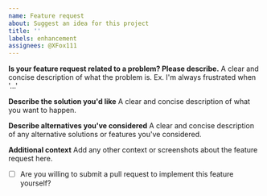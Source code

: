 ```yaml
---
name: Feature request
about: Suggest an idea for this project
title: ''
labels: enhancement
assignees: @XFox111
---
```


**Is your feature request related to a problem? Please describe.**
A clear and concise description of what the problem is. Ex. I'm always frustrated when '...'

**Describe the solution you'd like**
A clear and concise description of what you want to happen.

**Describe alternatives you've considered**
A clear and concise description of any alternative solutions or features you've considered.

**Additional context**
Add any other context or screenshots about the feature request here.

- [ ] Are you willing to submit a pull request to implement this feature yourself?
